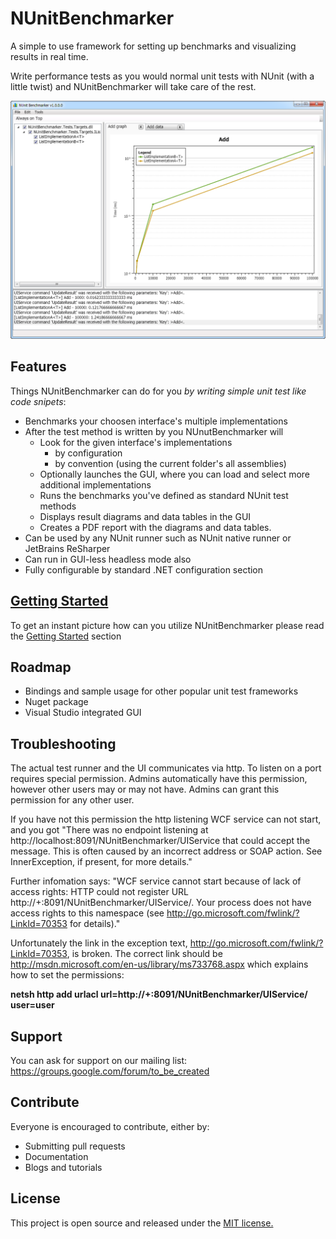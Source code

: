 NUnitBenchmarker
==

A simple to use framework for setting up benchmarks and visualizing results in real time.

Write performance tests as you would normal unit tests with NUnit (with a little twist) and NUnitBenchmarker will take care of the rest.


![NUnitBenchmarker's GUI main screen](docs/img/GUI001.png) 

## Features

Things NUnitBenchmarker can do for you *by writing simple unit test like code snipets*:

- Benchmarks your choosen interface's multiple implementations
- After the test method is written by you NUnutBenchmarker will
    - Look for the given interface's implementations 
        - by configuration
        - by convention (using the current folder's all assemblies)
    - Optionally launches the GUI, where you can load and select more additional implementations
    - Runs the benchmarks you've defined as standard NUnit test methods 
    - Displays result diagrams and data tables in the GUI
    - Creates a PDF report with the diagrams and data tables.
- Can be used by any NUnit runner such as NUnit native runner or JetBrains ReSharper 
- Can run in GUI-less headless mode also
- Fully configurable by standard .NET configuration section

## [Getting Started](docs/GettingStarted.md)

To get an instant picture how can you utilize NUnitBenchmarker please read the [Getting Started](docs/GettingStarted.md) section 

## Roadmap

- Bindings and sample usage for other popular unit test frameworks
- Nuget package
- Visual Studio integrated GUI

## Troubleshooting

The actual test runner and the UI communicates via http. 
To listen on a port requires special permission. Admins automatically have this permission, however other users may or may not have. Admins can grant this permission for any other user. 

If you have not this permission the http listening WCF service can not start, and you got
"There was no endpoint listening at http://localhost:8091/NUnitBenchmarker/UIService that could accept the message. This is often caused by an incorrect address or SOAP action. See InnerException, if present, for more details."


Further infomation says: "WCF service cannot start because of lack of access rights:
HTTP could not register URL http://+:8091/NUnitBenchmarker/UIService/. Your process does not have access rights to this namespace (see http://go.microsoft.com/fwlink/?LinkId=70353 for details)."

Unfortunately the link in the exception text, http://go.microsoft.com/fwlink/?LinkId=70353, is broken. The correct link should be http://msdn.microsoft.com/en-us/library/ms733768.aspx which explains how to set the permissions:

**netsh http add urlacl url=http://+:8091/NUnitBenchmarker/UIService/ user=user**

## Support

You can ask for support on our mailing list: https://groups.google.com/forum/to_be_created

## Contribute

Everyone is encouraged to contribute, either by:

- Submitting pull requests
- Documentation
- Blogs and tutorials

## License

This project is open source and released under the [MIT license.](LICENSE)

